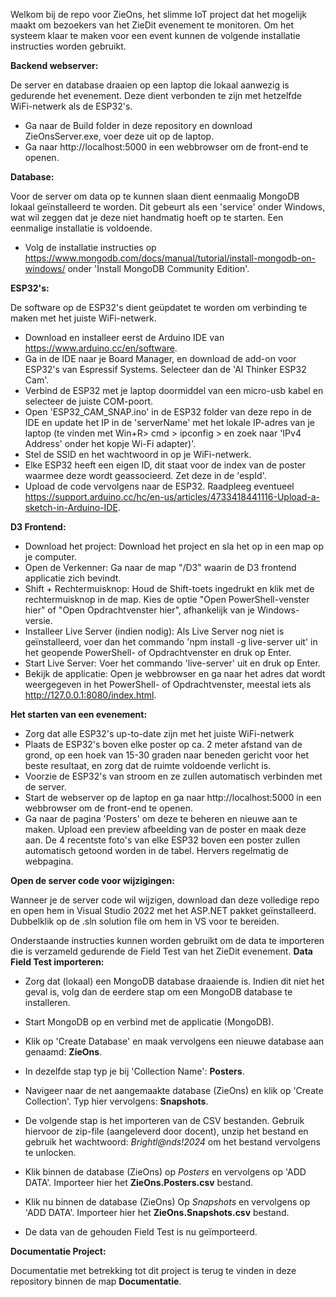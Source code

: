 Welkom bij de repo voor ZieOns, het slimme IoT project dat het mogelijk maakt om bezoekers van het ZieDit evenement te monitoren.
Om het systeem klaar te maken voor een event kunnen de volgende installatie instructies worden gebruikt.


**Backend webserver:**

De server en database draaien op een laptop die lokaal aanwezig is gedurende het evenement. Deze dient verbonden te zijn met hetzelfde WiFi-netwerk als de ESP32's.
- Ga naar de Build folder in deze repository en download ZieOnsServer.exe, voer deze uit op de laptop.
- Ga naar http://localhost:5000 in een webbrowser om de front-end te openen.


**Database:**

Voor de server om data op te kunnen slaan dient eenmaalig MongoDB lokaal geïnstalleerd te worden. Dit gebeurt als een 'service' onder Windows, wat wil zeggen dat je deze niet handmatig hoeft op te starten. Een eenmalige installatie is voldoende.
- Volg de installatie instructies op https://www.mongodb.com/docs/manual/tutorial/install-mongodb-on-windows/ onder 'Install MongoDB Community Edition'.


**ESP32's:**

De software op de ESP32's dient geüpdatet te worden om verbinding te maken met het juiste WiFi-netwerk.
- Download en installeer eerst de Arduino IDE van https://www.arduino.cc/en/software.
- Ga in de IDE naar je Board Manager, en download de add-on voor ESP32's van Espressif Systems. Selecteer dan de 'AI Thinker ESP32 Cam'.
- Verbind de ESP32 met je laptop doormiddel van een micro-usb kabel en selecteer de juiste COM-poort.
- Open 'ESP32_CAM_SNAP.ino' in de ESP32 folder van deze repo in de IDE en update het IP in de 'serverName' met het lokale IP-adres van je laptop (te vinden met Win+R> cmd > ipconfig > en zoek naar 'IPv4 Address' onder het kopje Wi-Fi adapter)'.
- Stel de SSID en het wachtwoord in op je WiFi-netwerk.
- Elke ESP32 heeft een eigen ID, dit staat voor de index van de poster waarmee deze wordt geassocieerd. Zet deze in de 'espId'.
- Upload de code vervolgens naar de ESP32. Raadpleeg eventueel https://support.arduino.cc/hc/en-us/articles/4733418441116-Upload-a-sketch-in-Arduino-IDE.


**D3 Frontend:**

- Download het project: Download het project en sla het op in een map op je computer.
- Open de Verkenner: Ga naar de map "/D3" waarin de D3 frontend applicatie zich bevindt.
- Shift + Rechtermuisknop: Houd de Shift-toets ingedrukt en klik met de rechtermuisknop in de map. Kies de optie "Open PowerShell-venster hier" of "Open Opdrachtvenster hier", afhankelijk van je Windows-versie.
- Installeer Live Server (indien nodig): Als Live Server nog niet is geïnstalleerd, voer dan het commando 'npm install -g live-server uit' in het geopende PowerShell- of Opdrachtvenster en druk op Enter.
- Start Live Server: Voer het commando 'live-server' uit en druk op Enter.
- Bekijk de applicatie: Open je webbrowser en ga naar het adres dat wordt weergegeven in het PowerShell- of Opdrachtvenster, meestal iets als http://127.0.0.1:8080/index.html.


**Het starten van een evenement:**

- Zorg dat alle ESP32's up-to-date zijn met het juiste WiFi-netwerk
- Plaats de ESP32's boven elke poster op ca. 2 meter afstand van de grond, op een hoek van 15-30 graden naar beneden gericht voor het beste resultaat, en zorg dat de ruimte voldoende verlicht is.
- Voorzie de ESP32's van stroom en ze zullen automatisch verbinden met de server.
- Start de webserver op de laptop en ga naar http://localhost:5000 in een webbrowser om de front-end te openen.
- Ga naar de pagina 'Posters' om deze te beheren en nieuwe aan te maken. Upload een preview afbeelding van de poster en maak deze aan. De 4 recentste foto's van elke ESP32 boven een poster zullen automatisch getoond worden in de tabel. Hervers regelmatig de webpagina.


**Open de server code voor wijzigingen:**

Wanneer je de server code wil wijzigen, download dan deze volledige repo en open hem in Visual Studio 2022 met het ASP.NET pakket geïnstalleerd. Dubbelklik op de .sln solution file om hem in VS voor te bereiden.


Onderstaande instructies kunnen worden gebruikt om de data te importeren die is verzameld gedurende de Field Test van het ZieDit evenement.
**Data Field Test importeren:**

- Zorg dat (lokaal) een MongoDB database draaiende is. Indien dit niet het geval is, volg dan de eerdere stap om een MongoDB database te installeren.
- Start MongoDB op en verbind met de applicatie (MongoDB).
- Klik op 'Create Database' en maak vervolgens een nieuwe database aan genaamd: **ZieOns**.
- In dezelfde stap typ je bij 'Collection Name': **Posters**.
- Navigeer naar de net aangemaakte database (ZieOns) en klik op 'Create Collection'. Typ 
  hier vervolgens: **Snapshots**.

- De volgende stap is het importeren van de CSV bestanden. Gebruik hiervoor de zip-file (aangeleverd door docent), unzip het bestand en gebruik het wachtwoord: *Brightl@nds!2024* om het bestand vervolgens te unlocken.
- Klik binnen de database (ZieOns) op *Posters* en vervolgens op 'ADD DATA'. Importeer hier het **ZieOns.Posters.csv** bestand.
- Klik nu binnen de database (ZieOns) Op *Snapshots* en vervolgens op 'ADD DATA'. Importeer hier het **ZieOns.Snapshots.csv** bestand.
- De data van de gehouden Field Test is nu geïmporteerd.


**Documentatie Project:**

Documentatie met betrekking tot dit project is terug te vinden in deze repository binnen de map **Documentatie**.

